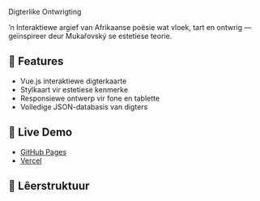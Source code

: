 Digterlike Ontwrigting

’n Interaktiewe argief van Afrikaanse poësie wat vloek, tart en ontwrig — geïnspireer deur Mukařovský se estetiese teorie.

## 🧠 Features
- Vue.js interaktiewe digterkaarte
- Stylkaart vir estetiese kenmerke
- Responsiewe ontwerp vir fone en tablette
- Volledige JSON-databasis van digters

## 🚀 Live Demo
- [GitHub Pages](https://burkebomb.github.io/digterlike-ontwrigting/)
- [Vercel](https://digterlike-ontwrigting.vercel.app)

## 📁 Lêerstruktuur
